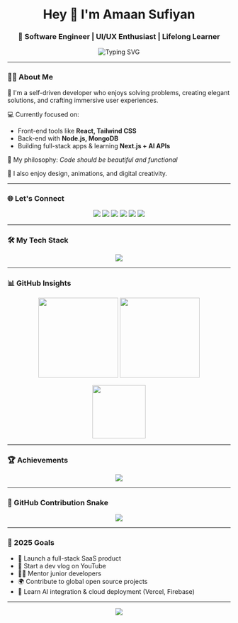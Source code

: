 <!-- Header -->
<h1 align="center">Hey 👋 I'm Amaan Sufiyan</h1>
<h3 align="center">🚀 Software Engineer | UI/UX Enthusiast | Lifelong Learner</h3>

<p align="center">
  <img src="https://readme-typing-svg.demolab.com/?font=Fira+Code&weight=500&size=24&pause=1000&color=16F7F1&center=true&vCenter=true&width=435&lines=Code.+Design.+Inspire.;Full-stack+Craftsman+%F0%9F%92%BB;Passionate+about+clean+UI%2FUX+%F0%9F%93%8A;Lover+of+Tech+%26+Creativity" alt="Typing SVG" />
</p>

---

<!-- About -->
### 👨‍💻 About Me

🌟 I'm a self-driven developer who enjoys solving problems, creating elegant solutions, and crafting immersive user experiences.  

💻 Currently focused on:
- Front-end tools like **React, Tailwind CSS**
- Back-end with **Node.js, MongoDB**
- Building full-stack apps & learning **Next.js + AI APIs**

🧠 My philosophy: *Code should be beautiful and functional*

🎨 I also enjoy design, animations, and digital creativity.

---

<!-- Contact -->
### 🌐 Let's Connect

<p align="center">
  <a href="mailto:amaanahmed132@gmail.com"><img src="https://img.shields.io/badge/Gmail-D14836?style=for-the-badge&logo=gmail&logoColor=white" /></a>
  <a href="https://linkedin.com/in/amaan sufiyan"><img src="https://img.shields.io/badge/LinkedIn-0077B5?style=for-the-badge&logo=linkedin&logoColor=white" /></a>
  <a href="https://twitter.com/amaan_sufiyan_"><img src="https://img.shields.io/badge/Twitter-1DA1F2?style=for-the-badge&logo=twitter&logoColor=white" /></a>
  <a href="https://instagram.com/amaan_sufiyan_"><img src="https://img.shields.io/badge/Instagram-E4405F?style=for-the-badge&logo=instagram&logoColor=white" /></a>
  <a href="https://www.youtube.com/@amaanahmed8875"><img src="https://img.shields.io/badge/Youtube-FF0000?style=for-the-badge&logo=youtube&logoColor=white" /></a>
  <a href="https://medium.com/@amaan_ahmed"><img src="https://img.shields.io/badge/Medium-000000?style=for-the-badge&logo=medium&logoColor=white" /></a>
</p>

---

<!-- Tech Stack -->
### 🛠️ My Tech Stack

<p align="center">
  <img src="https://skillicons.dev/icons?i=html,css,js,react,nextjs,tailwind,nodejs,express,mongodb,mysql,php,cpp,java,python,figma,git,github,postman,vscode,androidstudio" />
</p>

---

<!-- GitHub Stats -->
### 📊 GitHub Insights

<div align="center">
  <img src="https://github-readme-stats.vercel.app/api?username=amaansufiyan&theme=radical&show_icons=true&hide_border=true" height="180"/>
  <img src="https://github-readme-streak-stats.herokuapp.com?user=amaansufiyan&theme=radical&hide_border=true" height="180"/>
</div>

<p align="center">
  <img src="https://github-readme-stats.vercel.app/api/top-langs/?username=amaansufiyan&layout=compact&theme=radical&hide_border=true" height="120"/>
</p>

---

<!-- GitHub Trophies -->
### 🏆 Achievements

<p align="center">
  <img src="https://github-profile-trophy.vercel.app/?username=amaansufiyan&theme=discord&row=1&margin-w=15" />
</p>

---

<!-- Contribution Snake -->
### 🐍 GitHub Contribution Snake

<p align="center">
  <img src="https://github.com/amaansufiyan/amaansufiyan/blob/output/github-contribution-grid-snake.svg" />
</p>

---

<!-- Goals -->
### 🎯 2025 Goals

- 🚀 Launch a full-stack SaaS product
- 🎥 Start a dev vlog on YouTube
- 👨‍🏫 Mentor junior developers
- 🌍 Contribute to global open source projects
- 🔌 Learn AI integration & cloud deployment (Vercel, Firebase)

---

<!-- Footer Quote -->
<p align="center">
  <img src="https://quotes-github-readme.vercel.app/api?type=horizontal&theme=radical" />
</p>

